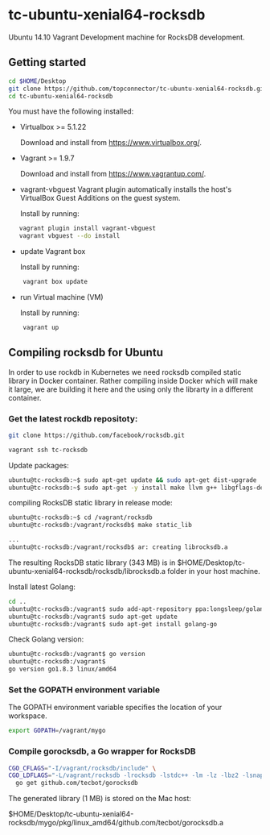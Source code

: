 # tc-ubuntu-xenial64-rocksdb

Ubuntu 14.10 Vagrant Development machine for RocksDB development.

## Getting started

```bash
cd $HOME/Desktop
git clone https://github.com/topconnector/tc-ubuntu-xenial64-rocksdb.git
cd tc-ubuntu-xenial64-rocksdb
```

You must have the following installed:

* Virtualbox >= 5.1.22

  Download and install from https://www.virtualbox.org/.

* Vagrant >= 1.9.7

  Download and install from https://www.vagrantup.com/.

* vagrant-vbguest Vagrant plugin
  automatically installs the host's VirtualBox Guest Additions on the guest system.

  Install by running: 

```bash
   vagrant plugin install vagrant-vbguest
   vagrant vbguest --do install
```

 
* update Vagrant box

  Install by running: 
    
```bash
    vagrant box update
```
    
* run Virtual machine (VM)

  Install by running: 
  
```bash
    vagrant up
```

## Compiling rocksdb for Ubuntu

In order to use rockdb in Kubernetes we need rocksdb compiled static library in Docker container. Rather compiling
inside Docker which will make it large, we are building it here and the using only the librarty in a different container.

### Get the latest rockdb repositoty:

```bash
git clone https://github.com/facebook/rocksdb.git
```

```bash
vagrant ssh tc-rocksdb
```

Update packages:

```bash
ubuntu@tc-rocksdb:~$ sudo apt-get update && sudo apt-get dist-upgrade
ubuntu@tc-rocksdb:~$ sudo apt-get -y install make llvm g++ libgflags-dev libsnappy-dev  zlib1g-dev libbz2-dev liblz4-dev libzstd-dev
```

compiling RocksDB static library in release mode:

```bash
ubuntu@tc-rocksdb:~$ cd /vagrant/rocksdb
ubuntu@tc-rocksdb:/vagrant/rocksdb$ make static_lib 

...
ubuntu@tc-rocksdb:/vagrant/rocksdb$ ar: creating librocksdb.a
```

The resulting RocksDB static library (343 MB) is in 
$HOME/Desktop/tc-ubuntu-xenial64-rocksdb/rocksdb/librocksdb.a 
folder in your host machine.

Install latest Golang:

```bash
cd ..
ubuntu@tc-rocksdb:/vagrant$ sudo add-apt-repository ppa:longsleep/golang-backports
ubuntu@tc-rocksdb:/vagrant$ sudo apt-get update
ubuntu@tc-rocksdb:/vagrant$ sudo apt-get install golang-go
```

Check Golang version:

```bash
ubuntu@tc-rocksdb:/vagrant$ go version
ubuntu@tc-rocksdb:/vagrant$ 
go version go1.8.3 linux/amd64
```

### Set the GOPATH environment variable

The GOPATH environment variable specifies the location of your workspace. 

```bash
export GOPATH=/vagrant/mygo
```

### Compile gorocksdb, a Go wrapper for RocksDB

```bash
CGO_CFLAGS="-I/vagrant/rocksdb/include" \
CGO_LDFLAGS="-L/vagrant/rocksdb -lrocksdb -lstdc++ -lm -lz -lbz2 -lsnappy -llz4 -lzstd" \
  go get github.com/tecbot/gorocksdb
```
The generated library (1 MB) is stored on the Mac host:

$HOME/Desktop/tc-ubuntu-xenial64-rocksdb/mygo/pkg/linux_amd64/github.com/tecbot/gorocksdb.a

